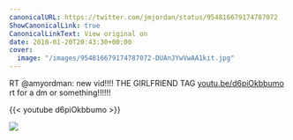 ```yaml
---
canonicalURL: https://twitter.com/jmjordan/status/954816679174787072
ShowCanonicalLink: true
CanonicalLinkText: View original on
date: 2018-01-20T20:43:30+00:00
cover:
  image: "/images/954816679174787072-DUAnJYwVwAA1kit.jpg"
---
```

RT @amyordman: new vid!!!! THE GIRLFRIEND TAG [youtu.be/d6piOkbbumo](https://youtu.be/d6piOkbbumo) rt for a dm or something!!!!!! 

{{< youtube d6piOkbbumo >}}

![](/images/954816679174787072-DUAnJYwVwAA1kit.jpg)